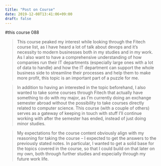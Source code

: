 ```yaml
---
title: "Post on Course"
date: 2019-12-08T13:41:06+09:00
draft: false
---
```


#this course 088

>This course peaked my interest while looking through the Fitech course list, as I have heard a lot of talk about devops and it’s necessity to modern businesses both in my studies and in my work. As I also want to have a comprehensive understanding of how companies run their IT departments (especially large ones with a lot of data to handle) and how the IT department can support the whole business side to streamline their processes and help them to make more profit, this topic is an important part of a puzzle for me.

>In addition to having an interested in the topic beforehand, I also wanted to take some courses through Fitech that actually have something to do with my major, as I’m currently doing an exchange semester abroad without the possibility to take courses directly related to computer science. This course (with a couple of others) serves as a gateway of keeping in touch with stuff I’ll continue working with after the semester has ended, instead of just doing minor studies.

>My expectations for the course content obviously align with my reasoning for taking the course – I expected to get the answers to the previously stated notes. In particular, I wanted to get a solid base for the topics covered in the course, so that I could build on that later on my own, both through further studies and especially through my future work life. 


